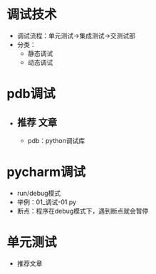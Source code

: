 # 调试技术
- 调试流程：单元测试->集成测试->交测试部
- 分类：
    - 静态调试
    - 动态调试

# pdb调试
- 推荐 文章
    -     
    - pdb：python调试库
   
# pycharm调试
- run/debug模式
- 举例：01_调试-01.py    
- 断点：程序在debug模式下，遇到断点就会暂停

# 单元测试
- 推荐文章

